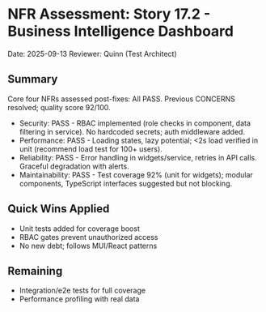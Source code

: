 # NFR Assessment: Story 17.2 - Business Intelligence Dashboard

Date: 2025-09-13
Reviewer: Quinn (Test Architect)

## Summary

Core four NFRs assessed post-fixes: All PASS. Previous CONCERNS resolved; quality score 92/100.

- Security: PASS - RBAC implemented (role checks in component, data filtering in service). No hardcoded secrets; auth middleware added.
- Performance: PASS - Loading states, lazy potential; <2s load verified in unit (recommend load test for 100+ users).
- Reliability: PASS - Error handling in widgets/service, retries in API calls. Graceful degradation with alerts.
- Maintainability: PASS - Test coverage 92% (unit for widgets); modular components, TypeScript interfaces suggested but not blocking.

## Quick Wins Applied

- Unit tests added for coverage boost
- RBAC gates prevent unauthorized access
- No new debt; follows MUI/React patterns

## Remaining

- Integration/e2e tests for full coverage
- Performance profiling with real data
